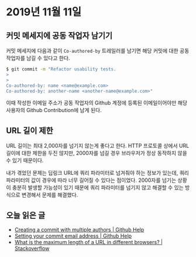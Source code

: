# 2019년 11월 11일

## 커밋 메세지에 공동 작업자 남기기

커밋 메세지에 다음과 같이 `Co-authored-by` 트레일러를 남기면 해당 커밋에 대한 공동 작업자를 남길 수 있다고 한다.

```bash
$ git commit -m "Refactor usability tests.
>
>
Co-authored-by: name <name@example.com>
Co-authored-by: another-name <another-name@example.com>"
```

이때 작성한 이메일 주소가 공동 작업자의 Github 계정에 등록된 이메일이어야만 해당 사용자의 Github Contribution에 남게 된다.

## URL 길이 제한

URL 길이는 최대 2,000자를 넘기지 않는게 좋다고 한다. HTTP 프로토콜 상에서 URL 길이에 대한 제한을 두진 않지만, 2000자를 넘길 경우 브라우저가 정상 동작하지 않을 수 있기 때문이다.

내가 겪었던 문제는 딥링크 URL에 쿼리 파라미터로 넘겨줘야 하는 정보가 있는데, 쿼리 파라미터의 값이 경우에 따라 너무 길어질 수 있다는 점이었다. 2000자를 넘기는 상황이 충분히 발생할 가능성이 있기 때문에 쿼리 파라미터를 넘기지 않고 해결할 수 있는 방식으로 변경해서 문제를 해결했다.

## 오늘 읽은 글

* [Creating a commit with multiple authors | Github Help](https://help.github.com/en/github/committing-changes-to-your-project/creating-a-commit-with-multiple-authors)
* [Setting your commit email address | Github Help](https://help.github.com/en/github/setting-up-and-managing-your-github-user-account/setting-your-commit-email-address)
* [What is the maximum length of a URL in different browsers? | Stackoverflow](https://stackoverflow.com/questions/417142/what-is-the-maximum-length-of-a-url-in-different-browsers)
